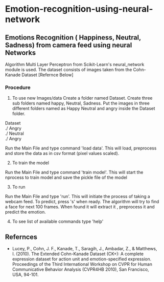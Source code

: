 # Emotion-recognition-using-neural-network



<h2>Emotions Recognition ( Happiness, Neutral, Sadness) from camera feed using neural Networks </h2>

Algorithm Multi Layer Perceptron from Scikit-Learn's neural_network module is used. The dataset consists of images taken from the Cohn-Kanade Dataset [Refernce Below] 

<h3> Procedure </h3>

1) To use new Images/data
Create a folder named Dataset. Create three sub folders named happy, Neutral,  Sadness.
Put the images in three different folders named as Happy Neutral and angry inside the Dataset folder.

Dataset <br>
./ Angry <br>
./ Neutral <br>
./ Angry <bre>

Run the Main File and type command 'load data'. This will load, preprocess and store the data as in csv format (pixel values scaled).

2) To train the model

Run the Main File and type command 'train model'. This will start the nprocess to train model and save the pickle file of the model

3) To run

Run the Main File and type 'run'. This will initiate the process of taking a webcam feed.
To predict, press 's' when ready. The algorithm will try to find a face for next 100 frames. When found it will extract it , preprocess it and predict the emotion.

4) To see list of available commands type 'help'





<h2> Refernces </h2>

- Lucey, P., Cohn, J. F., Kanade, T., Saragih, J., Ambadar, Z., & Matthews, I. (2010). The Extended Cohn-Kanade Dataset (CK+): A complete expression dataset for action unit and emotion-specified expression. Proceedings of the Third International Workshop on CVPR for Human Communicative Behavior Analysis (CVPR4HB 2010), San Francisco, USA, 94-101.
